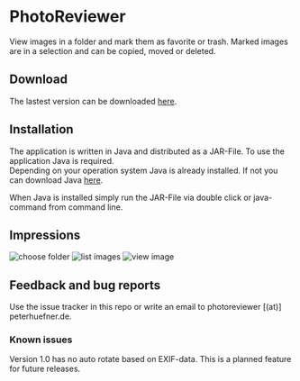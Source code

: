 # PhotoReviewer

View images in a folder and mark them as favorite or trash. Marked images are in a selection and can be copied, moved or deleted.

## Download

The lastest version can be downloaded [here](https://raw.githubusercontent.com/PeterHuefner/PhotoReviewer/builds/current/PhotoReviewer.jar).

## Installation

The application is written in Java and distributed as a JAR-File. To use the application Java is required.<br>
Depending on your operation system Java is already installed. If not you can download Java [here](https://java.com/de/download/).

When Java is installed simply run the JAR-File via double click or java-command from command line.

## Impressions

![choose folder](http://www.peterhuefner.de/PhotoReviewer_anleitung/1_choose_folder.png)
![list images](http://www.peterhuefner.de/PhotoReviewer_anleitung/2_review.png)
![view image](http://www.peterhuefner.de/PhotoReviewer_anleitung/3_view.png)

## Feedback and bug reports

Use the issue tracker in this repo or write an email to photoreviewer [(at)] peterhuefner.de.

### Known issues

Version 1.0 has no auto rotate based on EXIF-data. This is a planned feature for future releases. 